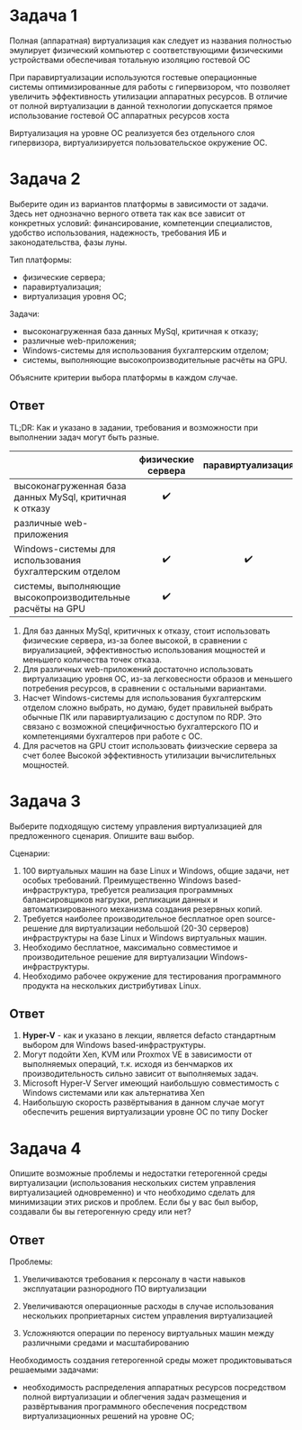 # Задача 1

Полная (аппаратная) виртуализация как следует из названия полностью эмулирует физический компьютер с соответствующими физическими устройствами обеспечивая тотальную изоляцию гостевой ОС

При паравиртуализации используются гостевые операционные системы оптимизированные для работы с гипервизором, что позволяет увеличить эффективность утилизации аппаратных ресурсов. В отличие от полной виртуализации в данной технологии допускается прямое использование гостевой ОС аппаратных ресурсов хоста

Виртуализация на уровне ОС реализуется без отдельного слоя гипервизора, виртуализируется пользовательское окружение ОС.

# Задача 2

Выберите один из вариантов платформы в зависимости от задачи. Здесь нет однозначно верного ответа так как все зависит от конкретных условий: финансирование, компетенции специалистов, удобство использования, надежность, требования ИБ и законодательства, фазы луны.

Тип платформы:

- физические сервера;
- паравиртуализация;
- виртуализация уровня ОС;

Задачи:

- высоконагруженная база данных MySql, критичная к отказу;
- различные web-приложения;
- Windows-системы для использования бухгалтерским отделом;
- системы, выполняющие высокопроизводительные расчёты на GPU.

Объясните критерии выбора платформы в каждом случае.

## Ответ

TL;DR: Как и указано в задании, требования и возможности при выполнении задач могут быть разные.

 ||физические сервера|паравиртуализация|виртуализация уровня ОС|
 |:-|:-:|:-:|:-:|
 |высоконагруженная база данных MySql, критичная к отказу|:heavy_check_mark:
 |различные web-приложения|||:heavy_check_mark:
 |Windows-системы для использования бухгалтерским отделом|:heavy_check_mark:|:heavy_check_mark:
 |системы, выполняющие высокопроизводительные расчёты на GPU|:heavy_check_mark:

1. Для баз данных MySql, критичных к отказу, стоит использовать физические сервера, из-за более высокой, в сравнении с вируализацией, эффективностью использования мощностей и меньшего количества точек отказа.
2. Для различных web-приложений достаточно использовать виртуализацию уровня ОС, из-за легковесности образов и меньшего потребения ресурсов, в сравнении с остальными вариантами.
3. Насчет Windows-системы для использования бухгалтерским отделом сложно выбрать, но думаю, будет правильней выбрать обычные ПК или паравиртуализацию с доступом по RDP. Это связано с возможной специфичностью бухгалтерского ПО и компетенциями бухгалтеров при работе с ОС.
4. Для расчетов на GPU стоит использовать фиизческие сервера за счет более Высокой эффективность утилизации вычислительных мощностей.

# Задача 3

Выберите подходящую систему управления виртуализацией для предложенного сценария. Опишите ваш выбор.

Сценарии:

1. 100 виртуальных машин на базе Linux и Windows, общие задачи, нет особых требований. Преимущественно Windows based-инфраструктура, требуется реализация программных балансировщиков нагрузки, репликации данных и автоматизированного механизма создания резервных копий.
2. Требуется наиболее производительное бесплатное open source-решение для виртуализации небольшой (20-30 серверов) инфраструктуры на базе Linux и Windows виртуальных машин.
3. Необходимо бесплатное, максимально совместимое и производительное решение для виртуализации Windows-инфраструктуры.
4. Необходимо рабочее окружение для тестирования программного продукта на нескольких дистрибутивах Linux.

## Ответ

1. **Hyper-V** - как и указано в лекции, является defacto стандартным выбором для Windows based-инфраструктуры.
2. Могут подойти Xen, KVM или Proxmox VE в зависимости от выполняемых операций, т.к. исходя из бенчмарков их производительность сильно зависит от выполняемых задач.
3. Microsoft Hyper-V Server имеющий наибольшую совместимость с Windows системами или как альтернатива Xen
4. Наибольшую скорость развёртывания в данном случае могут обеспечить решения виртуализации уровне ОС по типу Docker


# Задача 4

Опишите возможные проблемы и недостатки гетерогенной среды виртуализации (использования нескольких систем управления виртуализацией одновременно) и что необходимо сделать для минимизации этих рисков и проблем. Если бы у вас был выбор, создавали бы вы гетерогенную среду или нет?

## Ответ

Проблемы:

1. Увеличиваются требования к персоналу в части навыков эксплуатации разнородного ПО виртуализации

2. Увеличиваются операционные расходы в случае использования нескольких проприетарных систем управления виртуализацией

3. Усложняются операции по переносу виртуальных машин между различными средами и масштабированию

Необходимость создания гетерогенной среды может продиктовываться решаемыми задачами:

- необходимость распределения аппаратных ресурсов посредством полной виртуализации и облегчения задач размещения и развёртывания программного обеспечения посредством виртуализационных решений на уровне ОС;
